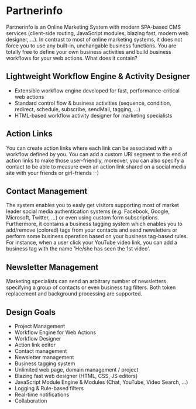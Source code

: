 # Partnerinfo
Partnerinfo is an Online Marketing System with modern SPA-based CMS services (client-side routing, JavaScript modules, blazing fast, modern web designer, ...). In contrast to most of online marketing systems, it does not force you to use any built-in, unchangable business functions. You are totally free to define your own business activities and build business workflows for your web actions. What does it contain?

## Lightweight Workflow Engine & Activity Designer

- Extensible workflow engine developed for fast, performance-critical web actions
- Standard control flow & business activities (sequence, condition, redirect, schedule, subscribe, sendMail, tagging, ...)
- HTML-based workflow activity designer for marketing specialists

## Action Links

You can create action links where each link can be associated with a workflow defined by you. You can add a custom URI segment to the end of action links to make those user-friendly, moreover, you can also specify a contact to be able to measure even an action link shared on a social media site with your friends or girl-friends :-)

## Contact Management

The system enables you to easly get visitors supporting most of market leader social media authentication systems (e.g. Facebook, Google, Microsoft, Twitter, ...) or even using custom form subscriptions. Furthermore, it contains a business tagging system which enables you to add/remove (colored) tags from your contacts and send newsletters or perform some business operation based on your business tag-based rules. For instance, when a user click your YouTube video link, you can add a business tag with the name 'He/she has seen the 1st video'.

## Newsletter Management

Marketing specialists can send an arbitrary number of newsletters specifying a group of contacts or even business tag filters. Both token replacement and background processing are supported.

## Design Goals

- Project Management
- Workflow Engine for Web Actions
- Workflow Designer
- Action link editor
- Contact management
- Newsletter management
- Business tagging system
- Unlimited web page, domain management / project
- Blazing fast web designer (HTML, CSS, JS editors)
- JavaScript Module Engine & Modules (Chat, YouTube, Video Search, …)
- Logging & Rule-based filters
- Real-time notifications
- Collaboration

